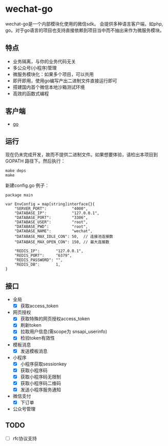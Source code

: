 # wechat-go

wechat-go是一个内部模块化使用的微信sdk。
会提供多种语言客户端，如php, go。对于go语言的项目也支持直接依赖到项目当中而不抽出来作为微服务模块。

## 特点

- 业务隔离，与你的业务代码无关
- 多公众号(小程序)管理
- 微服务模块化：如果多个项目，可以共用
- 即开即用，使用go编写产出二进制文件直接运行即可
- 搭建国内首个微信本地沙箱测试环境
- 高效的函数式编程

## 客户端

- [go](https://github.com/chenhg5/go-wechat-client)

## 运行

现在仍未完成开发，故而不提供二进制文件。如果想要体验，请检出本项目到 GOPATH 路径下。然后执行：

```
make deps
make
```

新建config.go 例子：

```
package main

var EnvConfig = map[string]interface{}{
	"SERVER_PORT":           "4000",
	"DATABASE_IP":           "127.0.0.1",
	"DATABASE_PORT":         "3306",
	"DATABASE_USER":         "root",
	"DATABASE_PWD":          "root",
	"DATABASE_NAME":         "wechat",
	"DATABASE_MAX_IDLE_CON": 50,  // 连接池连接数
	"DATABASE_MAX_OPEN_CON": 150, // 最大连接数

	"REDIS_IP":       "127.0.0.1",
	"REDIS_PORT":     "6379",
	"REDIS_PASSWORD": "",
	"REDIS_DB":       1,
}
```

## 接口

- 全局
    - [x] 获取access_token
- 网页授权
    - [x] 获取特殊的网页授权access_token
    - [x] 刷新token
    - [x] 拉取用户信息(需scope为 snsapi_userinfo)
    - [x] 检验token有效性
- 模板消息    
    - [x] 发送模板消息
- 小程序    
    - [x] 小程序获取sessionkey
    - [x] 获取小程序码
    - [x] 获取小程序码无限制
    - [x] 获取小程序码二维码
    - [x] 发送小程序服务通知
- 微信支付
    - [x] 下订单
- 公众号管理

## TODO

- [ ] rfc协议支持
